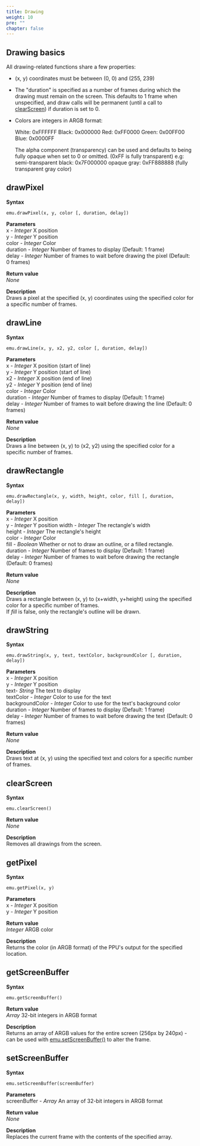 ```yaml
---
title: Drawing
weight: 10
pre: ""
chapter: false
---
```


## Drawing basics ##

All drawing-related functions share a few properties:  
- (x, y) coordinates must be between (0, 0) and (255, 239)  
- The "duration" is specified as a number of frames during which the drawing must remain on the screen. This defaults to 1 frame when unspecified, and draw calls will be permanent (until a call to [clearScreen](#clearscreen)) if duration is set to 0.   
- Colors are integers in ARGB format:

    White: 0xFFFFFF
	Black: 0x000000
	Red: 0xFF0000
	Green: 0x00FF00
	Blue: 0x0000FF
	
	The alpha component (transparency) can be used and defaults to being fully opaque when set to 0 or omitted. (0xFF is fully transparent)
	e.g: 
      semi-transparent black: 0x7F000000
      opaque gray: 0xFF888888 (fully transparent gray color) 

## drawPixel ##

**Syntax**  

    emu.drawPixel(x, y, color [, duration, delay])

**Parameters**  
x - *Integer* X position  
y - *Integer* Y position    
color - *Integer* Color  
duration - *Integer* Number of frames to display (Default: 1 frame)  
delay - *Integer* Number of frames to wait before drawing the pixel (Default: 0 frames)

**Return value**  
*None*

**Description**  
Draws a pixel at the specified (x, y) coordinates using the specified color for a specific number of frames.

## drawLine ##

**Syntax**  

    emu.drawLine(x, y, x2, y2, color [, duration, delay])

**Parameters**  
x - *Integer* X position (start of line)  
y - *Integer* Y position (start of line)  
x2 - *Integer* X position (end of line)  
y2 - *Integer* Y position (end of line)  
color - *Integer* Color  
duration - *Integer* Number of frames to display (Default: 1 frame)  
delay - *Integer* Number of frames to wait before drawing the line (Default: 0 frames)

**Return value**  
*None*

**Description**  
Draws a line between (x, y) to (x2, y2) using the specified color for a specific number of frames.

## drawRectangle ##

**Syntax**  

    emu.drawRectangle(x, y, width, height, color, fill [, duration, delay])

**Parameters**  
x - *Integer* X position  
y - *Integer* Y position
width - *Integer* The rectangle's width  
height - *Integer* The rectangle's height  
color - *Integer* Color  
fill - *Boolean* Whether or not to draw an outline, or a filled rectangle.  
duration - *Integer* Number of frames to display (Default: 1 frame)  
delay - *Integer* Number of frames to wait before drawing the rectangle (Default: 0 frames)

**Return value**  
*None*

**Description**  
Draws a rectangle between (x, y) to (x+width, y+height) using the specified color for a specific number of frames.  
If *fill* is false, only the rectangle's outline will be drawn.

## drawString ##

**Syntax**  

    emu.drawString(x, y, text, textColor, backgroundColor [, duration, delay])

**Parameters**  
x - *Integer* X position  
y - *Integer* Y position  
text- *String* The text to display  
textColor - *Integer* Color to use for the text  
backgroundColor - *Integer* Color to use for the text's background color  
duration - *Integer* Number of frames to display (Default: 1 frame)  
delay - *Integer* Number of frames to wait before drawing the text (Default: 0 frames)

**Return value**  
*None*

**Description**  
Draws text at (x, y) using the specified text and colors for a specific number of frames.  


## clearScreen ##

**Syntax**  

    emu.clearScreen()

**Return value**  
*None*

**Description**  
Removes all drawings from the screen.  


## getPixel ##

**Syntax**  

    emu.getPixel(x, y)

**Parameters**  
x - *Integer* X position  
y - *Integer* Y position    

**Return value**  
*Integer* ARGB color

**Description**  
Returns the color (in ARGB format) of the PPU's output for the specified location.


## getScreenBuffer ##

**Syntax**  

    emu.getScreenBuffer()

**Return value**  
*Array* 32-bit integers in ARGB format

**Description**  
Returns an array of ARGB values for the entire screen (256px by 240px) - can be used with [emu.setScreenBuffer()](#setscreenbuffer) to alter the frame.


## setScreenBuffer ##

**Syntax**  

    emu.setScreenBuffer(screenBuffer)

**Parameters**  
screenBuffer - *Array* An array of 32-bit integers in ARGB format
	
**Return value**  
*None*

**Description**  
Replaces the current frame with the contents of the specified array.

